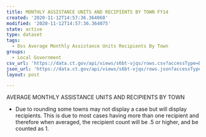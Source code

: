 ```yaml
---
title: MONTHLY ASSISTANCE UNITS AND RECIPIENTS BY TOWN FY14
created: '2020-11-12T14:57:36.364068'
modified: '2020-11-12T14:57:36.364075'
state: active
type: dataset
tags:
  - Dss Average Monthly Assistance Units Recipients By Town
groups:
  - Local Government
csv_url: 'https://data.ct.gov/api/views/s6bt-vjqs/rows.csv?accessType=DOWNLOAD'
json_url: 'https://data.ct.gov/api/views/s6bt-vjqs/rows.json?accessType=DOWNLOAD'
layout: post

---
```

AVERAGE MONTHLY ASSISTANCE UNITS AND RECIPIENTS BY TOWN
* Due to rounding some towns may not display a case but will display recipients.  This is due to most cases having more than one recipient and therefore when averaged, the recipient count will be .5 or higher, and be counted as 1.
